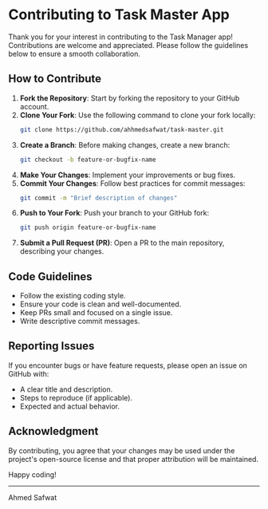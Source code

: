 # Contributing to Task Master App

Thank you for your interest in contributing to the Task Manager app! Contributions are welcome and appreciated. Please follow the guidelines below to ensure a smooth collaboration.

## How to Contribute

1. **Fork the Repository**: Start by forking the repository to your GitHub account.
2. **Clone Your Fork**: Use the following command to clone your fork locally:
   ```sh
   git clone https://github.com/ahhmedsafwat/task-master.git
   ```
3. **Create a Branch**: Before making changes, create a new branch:
   ```sh
   git checkout -b feature-or-bugfix-name
   ```
4. **Make Your Changes**: Implement your improvements or bug fixes.
5. **Commit Your Changes**: Follow best practices for commit messages:
   ```sh
   git commit -m "Brief description of changes"
   ```
6. **Push to Your Fork**: Push your branch to your GitHub fork:
   ```sh
   git push origin feature-or-bugfix-name
   ```
7. **Submit a Pull Request (PR)**: Open a PR to the main repository, describing your changes.

## Code Guidelines

- Follow the existing coding style.
- Ensure your code is clean and well-documented.
- Keep PRs small and focused on a single issue.
- Write descriptive commit messages.

## Reporting Issues

If you encounter bugs or have feature requests, please open an issue on GitHub with:

- A clear title and description.
- Steps to reproduce (if applicable).
- Expected and actual behavior.

## Acknowledgment

By contributing, you agree that your changes may be used under the project's open-source license and that proper attribution will be maintained.

Happy coding!

---

Ahmed Safwat
